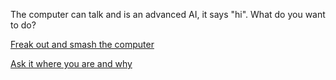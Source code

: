 The computer can talk and is an advanced AI, it says "hi". What do you want to do?

[Freak out and smash the computer](choices/computer-ignores-you/computer-ignores-you.md)

[Ask it where you are and why](choices/explanation/explanation.md)